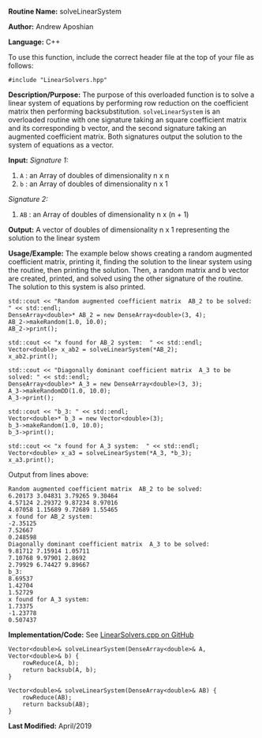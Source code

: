 **Routine Name:** solveLinearSystem

**Author:** Andrew Aposhian

**Language:** C++

To use this function, include the correct header file at the top of your file as follows:
```
#include "LinearSolvers.hpp"
```

**Description/Purpose:** The purpose of this overloaded function is to solve a linear system of equations by performing row reduction on the coefficient matrix then performing backsubstitution. `solveLinearSystem` is an overloaded routine with one signature taking an square coefficient matrix and its corresponding b vector, and the second signature taking an augmented coefficient matrix. Both signatures output the solution to the system of equations as a vector.

**Input:**
*Signature 1:*
1. `A` : an Array of doubles of dimensionality n x n
2. `b` : an Array of doubles of dimensionality n x 1

*Signature 2:*
1. `AB` : an Array of doubles of dimensionality n x (n + 1)

**Output:** A vector of doubles of dimensionality n x 1 representing the solution to the linear system

**Usage/Example:** The example below shows creating a random augmented coefficient matrix, printing it, finding the solution to the linear system using the routine, then printing the solution. Then, a random matrix and b vector are created, printed, and solved using the other signature of the routine. The solution to this system is also printed.
```
std::cout << "Random augmented coefficient matrix  AB_2 to be solved: " << std::endl;
DenseArray<double>* AB_2 = new DenseArray<double>(3, 4);
AB_2->makeRandom(1.0, 10.0);
AB_2->print();

std::cout << "x found for AB_2 system:  " << std::endl;
Vector<double> x_ab2 = solveLinearSystem(*AB_2);
x_ab2.print();

std::cout << "Diagonally dominant coefficient matrix  A_3 to be solved: " << std::endl;
DenseArray<double>* A_3 = new DenseArray<double>(3, 3);
A_3->makeRandomDD(1.0, 10.0);
A_3->print();

std::cout << "b_3: " << std::endl;
Vector<double>* b_3 = new Vector<double>(3);
b_3->makeRandom(1.0, 10.0);
b_3->print();

std::cout << "x found for A_3 system:  " << std::endl;
Vector<double> x_a3 = solveLinearSystem(*A_3, *b_3);
x_a3.print();
```

Output from lines above:
```
Random augmented coefficient matrix  AB_2 to be solved: 
6.20173 3.04831 3.79265 9.30464 
4.57124 2.29372 9.87234 8.97016 
4.07058 1.15689 9.72689 1.55465 
x found for AB_2 system:  
-2.35125
7.52667
0.248598
Diagonally dominant coefficient matrix  A_3 to be solved: 
9.81712 7.15914 1.05711 
7.10768 9.97901 2.8692 
2.79929 6.74427 9.89667 
b_3: 
8.69537
1.42704
1.52729
x found for A_3 system:  
1.73375
-1.23778
0.507437

```

**Implementation/Code:**
See [LinearSolvers.cpp on GitHub](https://github.com/aposhiana/math5610/blob/master/src/lib/LinearSolvers.cpp)
```
Vector<double>& solveLinearSystem(DenseArray<double>& A, Vector<double>& b) {
    rowReduce(A, b);
    return backsub(A, b);
}

Vector<double>& solveLinearSystem(DenseArray<double>& AB) {
    rowReduce(AB);
    return backsub(AB);
}
```

**Last Modified:** April/2019
